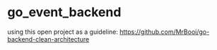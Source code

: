 # go_event_backend

using this open project as a guideline: https://github.com/MrBooi/go-backend-clean-architecture
